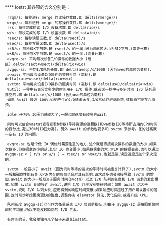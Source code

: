 
**** iostat
     其各项的含义分别是：

     rrqm/s: 每秒进行 merge 的读操作数目.即 delta(rmerge)/s
     wrqm/s: 每秒进行 merge 的写操作数目.即 delta(wmerge)/s
     r/s: 每秒完成的读 I/O 设备次数.即 delta(rio)/s
     w/s: 每秒完成的写 I/O 设备次数.即 delta(wio)/s
     rsec/s: 每秒读扇区数.即 delta(rsect)/s
     wsec/s: 每秒写扇区数.即 delta(wsect)/s
     rkB/s: 每秒读K字节数.是 rsect/s 的一半,因为每扇区大小为512字节.(需要计算)
     wkB/s: 每秒写K字节数.是 wsect/s 的一半.(需要计算)
     avgrq-sz: 平均每次设备I/O操作的数据大小 (扇区).delta(rsect+wsect)/delta(rio+wio)
     avgqu-sz: 平均I/O队列长度.即 delta(aveq)/s/1000 (因为aveq的单位为毫秒).
     await: 平均每次设备I/O操作的等待时间 (毫秒).即 delta(ruse+wuse)/delta(rio+wio)
     svctm: 平均每次设备I/O操作的服务时间 (毫秒).即 delta(use)/delta(rio+wio)
     %util: 一秒中有百分之多少的时间用于 I/O 操作,或者说一秒中有多少时间 I/O 队列是非空的.即 delta(use)/s/1000 (因为use的单位为毫秒)
     如果 %util 接近 100%,说明产生的I/O请求太多,I/O系统已经满负荷,该磁盘可能存在瓶颈。

     idle小于70% IO压力就较大了,一般读取速度有较多的wait。

     同时可以结合vmstat查看查看b参数(等待资源的进程数)和wa参数(IO等待所占用的CPU时间的百分比,高过30%时IO压力高)，另外 await 的参数也要多和 svctm 来参考。差的过高就一定有 IO 的问题。

     avgrq-sz 也是个做 IO 调优时需要注意的地方,这个就是直接每次操作的数据的大小,如果次数多,但数据拿的小的话,其实 IO 也会很小.如果数据拿的大,才IO 的数据会高.也可以通过 avgqu-sz × ( r/s or w/s ) = rsec/s or wsec/s.也就是讲,读定速度是这个来决定的。

     svctm 一般要小于 await (因为同时等待的请求的等待时间被重复计算了),svctm 的大小一般和磁盘性能有关,CPU/内存的负荷也会对其有影响,请求过多也会间接导致 svctm 的增加.await 的大小一般取决于服务时间(svctm) 以及 I/O 队列的长度和 I/O 请求的发出模式.如果 svctm 比较接近 await,说明 I/O 几乎没有等待时间；如果 await 远大于 svctm,说明 I/O 队列太长,应用得到的响应时间变慢,如果响应时间超过了用户可以容许的范围,这时可以考虑更换更快的磁盘,调整内核 elevator 算法,优化应用,或者升级 CPU。

     队列长度(avgqu-sz)也可作为衡量系统 I/O 负荷的指标,但由于 avgqu-sz 是按照单位时间的平均值,所以不能反映瞬间的 I/O 洪水。

     有时间的话，我会单独写几个帖子来说说iostat。
